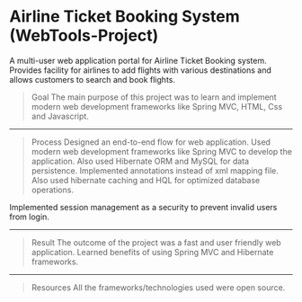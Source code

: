 # Airline Ticket Booking System (WebTools-Project)
A multi-user web application portal for Airline Ticket Booking system. Provides facility for airlines to add flights with various destinations and allows customers to search and book flights.

>Goal
The main purpose of this project was to learn and implement modern web development frameworks like Spring MVC, HTML, Css and Javascript.

<hr>

>Process
Designed an end-to-end flow for web application. Used modern web development frameworks like Spring MVC to develop the application. Also used Hibernate ORM and MySQL for data persistence. Implemented annotations instead of xml mapping file. Also used hibernate caching and HQL for optimized database operations.

Implemented session management as a security to prevent invalid users from login.

<hr>

>Result
The outcome of the project was a fast and user friendly web application. Learned benefits of using Spring MVC and Hibernate frameworks.

<hr>

>Resources
All the frameworks/technologies used were open source.
